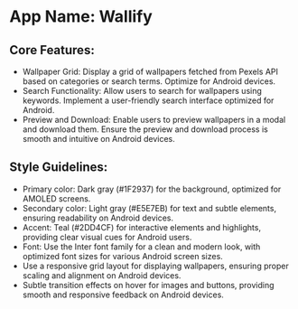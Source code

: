 # **App Name**: Wallify

## Core Features:

- Wallpaper Grid: Display a grid of wallpapers fetched from Pexels API based on categories or search terms. Optimize for Android devices.
- Search Functionality: Allow users to search for wallpapers using keywords. Implement a user-friendly search interface optimized for Android.
- Preview and Download: Enable users to preview wallpapers in a modal and download them. Ensure the preview and download process is smooth and intuitive on Android devices.

## Style Guidelines:

- Primary color: Dark gray (#1F2937) for the background, optimized for AMOLED screens.
- Secondary color: Light gray (#E5E7EB) for text and subtle elements, ensuring readability on Android devices.
- Accent: Teal (#2DD4CF) for interactive elements and highlights, providing clear visual cues for Android users.
- Font: Use the Inter font family for a clean and modern look, with optimized font sizes for various Android screen sizes.
- Use a responsive grid layout for displaying wallpapers, ensuring proper scaling and alignment on Android devices.
- Subtle transition effects on hover for images and buttons, providing smooth and responsive feedback on Android devices.